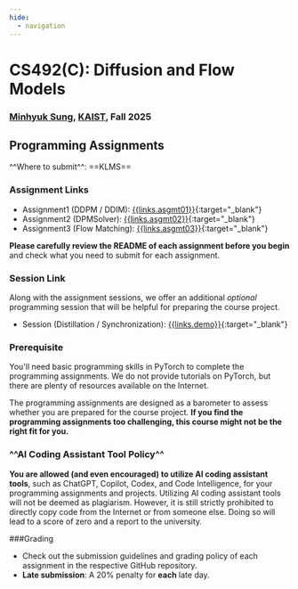 ```yaml
---
hide:
  - navigation
---
```


# CS492(C): Diffusion and Flow Models

<h3><b>
<a href="http://mhsung.github.io/" target="_blank">Minhyuk Sung</a>, <a href="https://www.kaist.ac.kr/" target="_blank">KAIST</a>, Fall 2025
</b></h3>


## Programming Assignments

^^Where to submit^^: ==KLMS==


### Assignment Links
- Assignment1 (DDPM / DDIM): [{{links.asgmt01}}]({{links.asgmt01}}){:target="_blank"}
- Assignment2 (DPMSolver): [{{links.asgmt02}}]({{links.asgmt02}}){:target="_blank"}
- Assignment3 (Flow Matching): [{{links.asgmt03}}]({{links.asgmt03}}){:target="_blank"}

<!--
==The last two assignments are optional.== You are not required to submit your solutions for them. We kindly provide additional programming assignments to support you in gaining hands-on experience with well-established libraries.
-->

**Please carefully review the README of each assignment before you begin** and check what you need to submit for each assignment.


### Session Link
Along with the assignment sessions, we offer an additional *optional* programming session that will be helpful for preparing the course project.

- Session (Distillation / Synchronization): [{{links.demo}}]({{links.demo}}){:target="_blank"}



### Prerequisite
You'll need basic programming skills in PyTorch to complete the programming assignments. We do not provide tutorials on PyTorch, but there are plenty of resources available on the Internet.

The programming assignments are designed as a barometer to assess whether you are prepared for the course project. **If you find the programming assignments too challenging, this course might not be the right fit for you.**

<!--
### Computing Resource
We have a limited number of GPUs available in [KCLOUD](https://kcloud.kaist.ac.kr/){:target="_blank"}. **Only undergraduate students will be assigned one GPU.**

[KCLOUD Official Tutorial](https://docs.google.com/presentation/d/1Xen2KpMRhThK_6NRbuGTJIk1M2Eu_zaUwmStKD-5P6U/edit#slide=id.p){:target="_blank" .md-button}

[KCLOUD X11 Forwarding Instructions](https://docs.google.com/presentation/d/1yRmQRhrBIaKc9sjt_OCO3nnttANIQfDbyVwFWAt0ugY/edit?usp=sharing){:target="_blank" .md-button}
-->

### ^^AI Coding Assistant Tool Policy^^
**You are allowed (and even encouraged) to utilize AI coding assistant tools**, such as ChatGPT, Copilot, Codex, and Code Intelligence, for your programming assignments and projects. Utilizing AI coding assistant tools will not be deemed as plagiarism. However, it is still strictly prohibited to directly copy code from the Internet or from someone else. Doing so will lead to a score of zero and a report to the university.

###Grading
- Check out the submission guidelines and grading policy of each assignment in the respective GitHub repository.
- **Late submission**: A 20% penalty for **each** late day.

<br />
